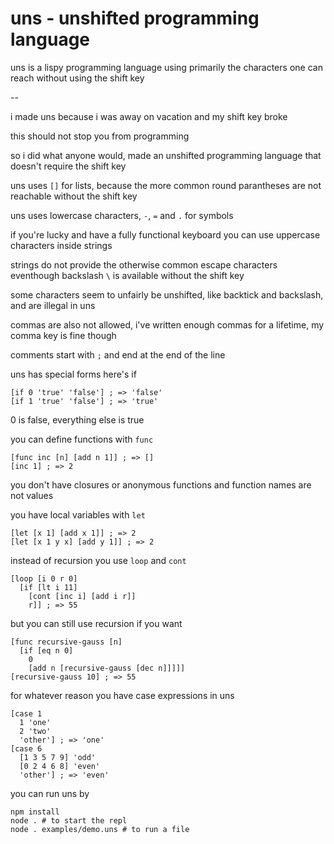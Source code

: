 # uns - unshifted programming language

uns is a lispy programming language using primarily the characters one can reach without using the shift key

--

i made uns because i was away on vacation and my shift key broke

this should not stop you from programming

so i did what anyone would, made an unshifted programming language that doesn't require the shift key

uns uses `[]` for lists, because the more common round parantheses are not reachable without the shift key

uns uses lowercase characters, `-`, `=` and `.` for symbols

if you're lucky and have a fully functional keyboard you can use uppercase characters inside strings

strings do not provide the otherwise common escape characters eventhough backslash `\` is available without the shift key

some characters seem to unfairly be unshifted, like backtick and backslash, and are illegal in uns

commas are also not allowed, i've written enough commas for a lifetime, my comma key is fine though

comments start with `;` and end at the end of the line

uns has special forms here's if

```
[if 0 'true' 'false'] ; => 'false'
[if 1 'true' 'false'] ; => 'true' 
```
0 is false, everything else is true

you can define functions with `func`
```
[func inc [n] [add n 1]] ; => []
[inc 1] ; => 2
```
you don't have closures or anonymous functions and function names are not values

you have local variables with `let`
```
[let [x 1] [add x 1]] ; => 2
[let [x 1 y x] [add y 1]] ; => 2
```

instead of recursion you use `loop` and `cont`
```
[loop [i 0 r 0]
  [if [lt i 11]
    [cont [inc i] [add i r]]
    r]] ; => 55
```

but you can still use recursion if you want
```
[func recursive-gauss [n]
  [if [eq n 0]
    0
    [add n [recursive-gauss [dec n]]]]]
[recursive-gauss 10] ; => 55
```

for whatever reason you have case expressions in uns

```
[case 1
  1 'one'
  2 'two'
  'other'] ; => 'one'
[case 6
  [1 3 5 7 9] 'odd'
  [0 2 4 6 8] 'even'
  'other'] ; => 'even'
```

you can run uns by

```
npm install
node . # to start the repl
node . examples/demo.uns # to run a file
```
